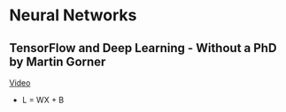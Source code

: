 # Neural Networks
## TensorFlow and Deep Learning - Without a PhD by Martin Gorner
[Video](https://www.youtube.com/watch?v=vq2nnJ4g6N0)

- L = WX + B
